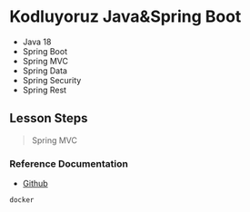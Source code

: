 # Kodluyoruz Java&Spring Boot
- Java 18
- Spring Boot
- Spring MVC
- Spring Data
- Spring Security
- Spring Rest

## Lesson Steps
> Spring MVC

### Reference Documentation

* [Github](https://github.com/Enesderin0/kodluyoruzJava)

```
docker
```
